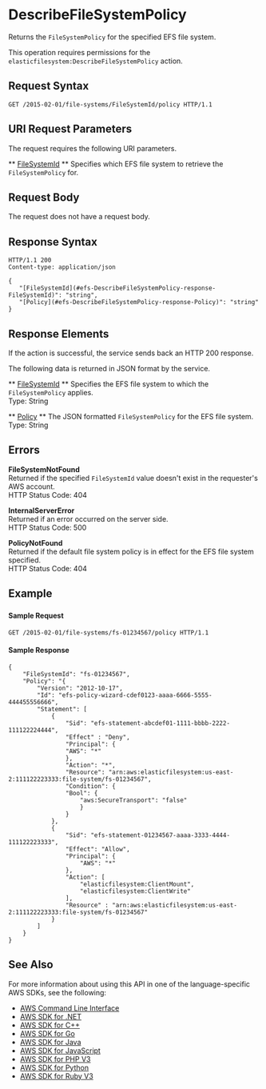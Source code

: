 # DescribeFileSystemPolicy<a name="API_DescribeFileSystemPolicy"></a>

Returns the `FileSystemPolicy` for the specified EFS file system\.

This operation requires permissions for the `elasticfilesystem:DescribeFileSystemPolicy` action\.

## Request Syntax<a name="API_DescribeFileSystemPolicy_RequestSyntax"></a>

```
GET /2015-02-01/file-systems/FileSystemId/policy HTTP/1.1
```

## URI Request Parameters<a name="API_DescribeFileSystemPolicy_RequestParameters"></a>

The request requires the following URI parameters\.

 ** [FileSystemId](#API_DescribeFileSystemPolicy_RequestSyntax) **   <a name="efs-DescribeFileSystemPolicy-request-FileSystemId"></a>
Specifies which EFS file system to retrieve the `FileSystemPolicy` for\.

## Request Body<a name="API_DescribeFileSystemPolicy_RequestBody"></a>

The request does not have a request body\.

## Response Syntax<a name="API_DescribeFileSystemPolicy_ResponseSyntax"></a>

```
HTTP/1.1 200
Content-type: application/json

{
   "[FileSystemId](#efs-DescribeFileSystemPolicy-response-FileSystemId)": "string",
   "[Policy](#efs-DescribeFileSystemPolicy-response-Policy)": "string"
}
```

## Response Elements<a name="API_DescribeFileSystemPolicy_ResponseElements"></a>

If the action is successful, the service sends back an HTTP 200 response\.

The following data is returned in JSON format by the service\.

 ** [FileSystemId](#API_DescribeFileSystemPolicy_ResponseSyntax) **   <a name="efs-DescribeFileSystemPolicy-response-FileSystemId"></a>
Specifies the EFS file system to which the `FileSystemPolicy` applies\.  
Type: String

 ** [Policy](#API_DescribeFileSystemPolicy_ResponseSyntax) **   <a name="efs-DescribeFileSystemPolicy-response-Policy"></a>
The JSON formatted `FileSystemPolicy` for the EFS file system\.  
Type: String

## Errors<a name="API_DescribeFileSystemPolicy_Errors"></a>

 **FileSystemNotFound**   
Returned if the specified `FileSystemId` value doesn't exist in the requester's AWS account\.  
HTTP Status Code: 404

 **InternalServerError**   
Returned if an error occurred on the server side\.  
HTTP Status Code: 500

 **PolicyNotFound**   
Returned if the default file system policy is in effect for the EFS file system specified\.  
HTTP Status Code: 404

## Example<a name="API_DescribeFileSystemPolicy_Examples"></a>

### <a name="API_DescribeFileSystemPolicy_Example_1"></a>

#### Sample Request<a name="API_DescribeFileSystemPolicy_Example_1_Request"></a>

```
GET /2015-02-01/file-systems/fs-01234567/policy HTTP/1.1
```

#### Sample Response<a name="API_DescribeFileSystemPolicy_Example_1_Response"></a>

```
{
    "FileSystemId": "fs-01234567",
    "Policy": "{
        "Version": "2012-10-17",
        "Id": "efs-policy-wizard-cdef0123-aaaa-6666-5555-444455556666",
        "Statement": [ 
            {
                "Sid": "efs-statement-abcdef01-1111-bbbb-2222-111122224444",
                "Effect" : "Deny",
                "Principal": {
                "AWS": "*"
                },
                "Action": "*",
                "Resource": "arn:aws:elasticfilesystem:us-east-2:111122223333:file-system/fs-01234567",
                "Condition": {
                "Bool": {
                    "aws:SecureTransport": "false"
                    } 
                }
            }, 
            {
                "Sid": "efs-statement-01234567-aaaa-3333-4444-111122223333",
                "Effect": "Allow",
                "Principal": {
                    "AWS": "*"
                },
                "Action": [
                    "elasticfilesystem:ClientMount", 
                    "elasticfilesystem:ClientWrite" 
                ],
                "Resource" : "arn:aws:elasticfilesystem:us-east-2:111122223333:file-system/fs-01234567"
            }
        ]
    }
}
```

## See Also<a name="API_DescribeFileSystemPolicy_SeeAlso"></a>

For more information about using this API in one of the language\-specific AWS SDKs, see the following:
+  [AWS Command Line Interface](https://docs.aws.amazon.com/goto/aws-cli/elasticfilesystem-2015-02-01/DescribeFileSystemPolicy) 
+  [AWS SDK for \.NET](https://docs.aws.amazon.com/goto/DotNetSDKV3/elasticfilesystem-2015-02-01/DescribeFileSystemPolicy) 
+  [AWS SDK for C\+\+](https://docs.aws.amazon.com/goto/SdkForCpp/elasticfilesystem-2015-02-01/DescribeFileSystemPolicy) 
+  [AWS SDK for Go](https://docs.aws.amazon.com/goto/SdkForGoV1/elasticfilesystem-2015-02-01/DescribeFileSystemPolicy) 
+  [AWS SDK for Java](https://docs.aws.amazon.com/goto/SdkForJava/elasticfilesystem-2015-02-01/DescribeFileSystemPolicy) 
+  [AWS SDK for JavaScript](https://docs.aws.amazon.com/goto/AWSJavaScriptSDK/elasticfilesystem-2015-02-01/DescribeFileSystemPolicy) 
+  [AWS SDK for PHP V3](https://docs.aws.amazon.com/goto/SdkForPHPV3/elasticfilesystem-2015-02-01/DescribeFileSystemPolicy) 
+  [AWS SDK for Python](https://docs.aws.amazon.com/goto/boto3/elasticfilesystem-2015-02-01/DescribeFileSystemPolicy) 
+  [AWS SDK for Ruby V3](https://docs.aws.amazon.com/goto/SdkForRubyV3/elasticfilesystem-2015-02-01/DescribeFileSystemPolicy) 